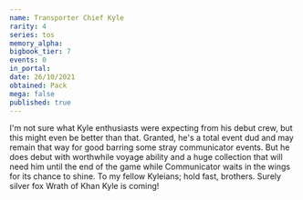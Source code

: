 ```yaml
---
name: Transporter Chief Kyle
rarity: 4
series: tos
memory_alpha:
bigbook_tier: 7
events: 0
in_portal:
date: 26/10/2021
obtained: Pack
mega: false
published: true
---
```


I'm not sure what Kyle enthusiasts were expecting from his debut crew, but this might even be better than that. Granted, he's a total event dud and may remain that way for good barring some stray communicator events. But he does debut with worthwhile voyage ability and a huge collection that will need him until the end of the game while Communicator waits in the wings for its chance to shine. To my fellow Kyleians; hold fast, brothers. Surely silver fox Wrath of Khan Kyle is coming!
